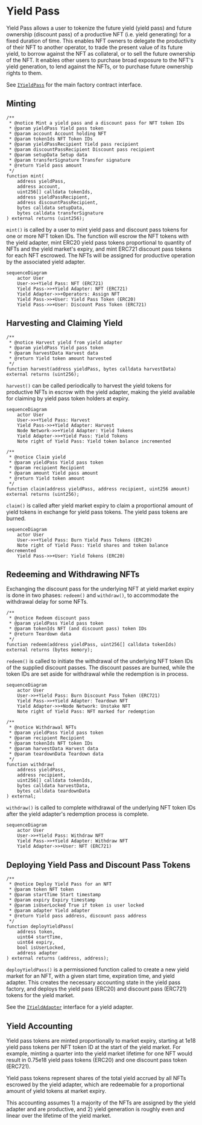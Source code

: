 # Yield Pass

Yield Pass allows a user to tokenize the future yield (yield pass) and future
ownership (discount pass) of a productive NFT (i.e. yield generating) for a
fixed duration of time. This enables NFT owners to delegate the productivity of
their NFT to another operator, to trade the present value of its future yield,
to borrow against the NFT as collateral, or to sell the future ownership of the
NFT. It enables other users to purchase broad exposure to the NFT's yield
generation, to lend against the NFTs, or to purchase future ownership rights to
them.

See [`IYieldPass`](../src/interfaces/IYieldPass.sol) for the main factory contract interface.

## Minting

```solidity
/**
 * @notice Mint a yield pass and a discount pass for NFT token IDs
 * @param yieldPass Yield pass token
 * @param account Account holding NFT
 * @param tokenIds NFT Token IDs
 * @param yieldPassRecipient Yield pass recipient
 * @param discountPassRecipient Discount pass recipient
 * @param setupData Setup data
 * @param transferSignature Transfer signature
 * @return Yield pass amount
 */
function mint(
    address yieldPass,
    address account,
    uint256[] calldata tokenIds,
    address yieldPassRecipient,
    address discountPassRecipient,
    bytes calldata setupData,
    bytes calldata transferSignature
) external returns (uint256);
```

`mint()` is called by a user to mint yield pass and discount pass tokens for
one or more NFT token IDs. The function will escrow the NFT tokens with the
yield adapter, mint ERC20 yield pass tokens proportional to quantity of NFTs
and the yield market's expiry, and mint ERC721 discount pass tokens for each
NFT escrowed. The NFTs will be assigned for productive operation by the
associated yield adapter.

```mermaid
sequenceDiagram
    actor User
    User->>+Yield Pass: NFT (ERC721)
    Yield Pass->>+Yield Adapter: NFT (ERC721)
    Yield Adapter->>+Operators: Assign NFT
    Yield Pass->>+User: Yield Pass Token (ERC20)
    Yield Pass->>+User: Discount Pass Token (ERC721)
```

## Harvesting and Claiming Yield

```solidity
/**
 * @notice Harvest yield from yield adapter
 * @param yieldPass Yield pass token
 * @param harvestData Harvest data
 * @return Yield token amount harvested
 */
function harvest(address yieldPass, bytes calldata harvestData) external returns (uint256);
```

`harvest()` can be called periodically to harvest the yield tokens for
productive NFTs in escrow with the yield adapter, making the yield available
for claiming by yield pass token holders at expiry.

```mermaid
sequenceDiagram
    actor User
    User->>+Yield Pass: Harvest
    Yield Pass->>+Yield Adapter: Harvest
    Node Network->>+Yield Adapter: Yield Tokens
    Yield Adapter->>+Yield Pass: Yield Tokens
    Note right of Yield Pass: Yield token balance incremented
```

```solidity
/**
 * @notice Claim yield
 * @param yieldPass Yield pass token
 * @param recipient Recipient
 * @param amount Yield pass amount
 * @return Yield token amount
 */
function claim(address yieldPass, address recipient, uint256 amount) external returns (uint256);
```

`claim()` is called after yield market expiry to claim a proportional amount of
yield tokens in exchange for yield pass tokens. The yield pass tokens are
burned.

```mermaid
sequenceDiagram
    actor User
    User->>+Yield Pass: Burn Yield Pass Tokens (ERC20)
    Note right of Yield Pass: Yield shares and token balance decremented
    Yield Pass->>+User: Yield Tokens (ERC20)
```

## Redeeming and Withdrawing NFTs

Exchanging the discount pass for the underlying NFT at yield market expiry is
done in two phases: `redeem()` and `withdraw()`, to accommodate the withdrawal
delay for some NFTs.

```solidity
/**
 * @notice Redeem discount pass
 * @param yieldPass Yield pass token
 * @param tokenIds NFT (and discount pass) token IDs
 * @return Teardown data
 */
function redeem(address yieldPass, uint256[] calldata tokenIds) external returns (bytes memory);
```

`redeem()` is called to initiate the withdrawal of the underlying NFT token IDs
of the supplied discount passes. The discount passes are burned, while the
token IDs are set aside for withdrawal while the redemption is in process.

```mermaid
sequenceDiagram
    actor User
    User->>+Yield Pass: Burn Discount Pass Token (ERC721)
    Yield Pass->>+Yield Adapter: Teardown NFT
    Yield Adapter->>+Node Network: Unstake NFT
    Note right of Yield Pass: NFT marked for redemption
```

``` solidity
/**
 * @notice Withdrawal NFTs
 * @param yieldPass Yield pass token
 * @param recipient Recipient
 * @param tokenIds NFT token IDs
 * @param harvestData Harvest data
 * @param teardownData Teardown data
 */
function withdraw(
    address yieldPass,
    address recipient,
    uint256[] calldata tokenIds,
    bytes calldata harvestData,
    bytes calldata teardownData
) external;
```

`withdraw()` is called to complete withdrawal of the underlying NFT token IDs
after the yield adapter's redemption process is complete.

```mermaid
sequenceDiagram
    actor User
    User->>+Yield Pass: Withdraw NFT
    Yield Pass->>+Yield Adapter: Withdraw NFT
    Yield Adapter->>+User: NFT (ERC721)
```

## Deploying Yield Pass and Discount Pass Tokens

```solidity
/**
 * @notice Deploy Yield Pass for an NFT
 * @param token NFT token
 * @param startTime Start timestamp
 * @param expiry Expiry timestamp
 * @param isUserLocked True if token is user locked
 * @param adapter Yield adapter
 * @return Yield pass address, discount pass address
 */
function deployYieldPass(
    address token,
    uint64 startTime,
    uint64 expiry,
    bool isUserLocked,
    address adapter
) external returns (address, address);
```

`deployYieldPass()` is a permissioned function called to create a new yield
market for an NFT, with a given start time, expiration time, and yield adapter.
This creates the necessary accounting state in the yield pass factory, and
deploys the yield pass (ERC20) and discount pass (ERC721) tokens for the yield
market.

See the [`IYieldAdapter`](../src/interfaces/IYieldAdapter.sol) interface for a yield adapter.

## Yield Accounting

Yield pass tokens are minted proportionally to market expiry, starting at 1e18
yield pass tokens per NFT token ID at the start of the yield market. For
example, minting a quarter into the yield market lifetime for one NFT would
result in 0.75e18 yield pass tokens (ERC20) and one discount pass token
(ERC721).

Yield pass tokens represent shares of the total yield accrued by all NFTs
escrowed by the yield adapter, which are redeemable for a proportional amount
of yield tokens at market expiry.

This accounting assumes 1) a majority of the NFTs are assigned by the yield
adapter and are productive, and 2) yield generation is roughly even and linear
over the lifetime of the yield market.
